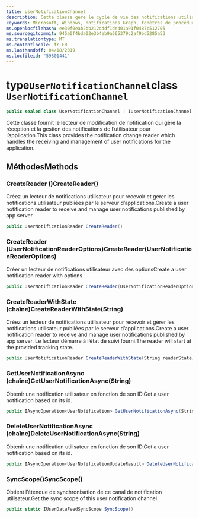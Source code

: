 ```yaml
---
title: UserNotificationChannel
description: Cette classe gère le cycle de vie des notifications utilisateur.
keywords: Microsoft, Windows, notifications Graph, fenêtres de procédures
ms.openlocfilehash: ee30f0eab2bb212dddf1de401a91f0487c512705
ms.sourcegitcommit: 945a0f4bda02e3b4eb9a665379c2af9bd5285a53
ms.translationtype: MT
ms.contentlocale: fr-FR
ms.lasthandoff: 04/18/2019
ms.locfileid: "59801441"
---
```

# <a name="class-usernotificationchannel"></a><span data-ttu-id="6f2aa-104">type`UserNotificationChannel`</span><span class="sxs-lookup"><span data-stu-id="6f2aa-104">class `UserNotificationChannel`</span></span>

```C#
public sealed class UserNotificationChannel : IUserNotificationChannel
```

<span data-ttu-id="6f2aa-105">Cette classe fournit le lecteur de modification de notification qui gère la réception et la gestion des notifications de l’utilisateur pour l’application.</span><span class="sxs-lookup"><span data-stu-id="6f2aa-105">This class provides the notification change reader which handles the receiving and management of user notifications for the application.</span></span> 

## <a name="methods"></a><span data-ttu-id="6f2aa-106">Méthodes</span><span class="sxs-lookup"><span data-stu-id="6f2aa-106">Methods</span></span>

### <a name="createreader"></a><span data-ttu-id="6f2aa-107">CreateReader ()</span><span class="sxs-lookup"><span data-stu-id="6f2aa-107">CreateReader()</span></span> 
<span data-ttu-id="6f2aa-108">Créez un lecteur de notifications utilisateur pour recevoir et gérer les notifications utilisateur publiées par le serveur d’applications.</span><span class="sxs-lookup"><span data-stu-id="6f2aa-108">Create a user notification reader to receive and manage user notifications published by app server.</span></span>
```C#
public UserNotificationReader CreateReader()
```

### <a name="createreaderusernotificationreaderoptions"></a><span data-ttu-id="6f2aa-109">CreateReader (UserNotificationReaderOptions)</span><span class="sxs-lookup"><span data-stu-id="6f2aa-109">CreateReader(UserNotificationReaderOptions)</span></span> 
<span data-ttu-id="6f2aa-110">Créer un lecteur de notifications utilisateur avec des options</span><span class="sxs-lookup"><span data-stu-id="6f2aa-110">Create a user notification reader with options</span></span> 
```C#
public UserNotificationReader CreateReader(UserNotificationReaderOptions options)
```

### <a name="createreaderwithstatestring"></a><span data-ttu-id="6f2aa-111">CreateReaderWithState (chaîne)</span><span class="sxs-lookup"><span data-stu-id="6f2aa-111">CreateReaderWithState(String)</span></span> 
<span data-ttu-id="6f2aa-112">Créez un lecteur de notifications utilisateur pour recevoir et gérer les notifications utilisateur publiées par le serveur d’applications.</span><span class="sxs-lookup"><span data-stu-id="6f2aa-112">Create a user notification reader to receive and manage user notifications published by app server.</span></span> <span data-ttu-id="6f2aa-113">Le lecteur démarre à l’état de suivi fourni.</span><span class="sxs-lookup"><span data-stu-id="6f2aa-113">The reader will start at the provided tracking state.</span></span> 
```C#
public UserNotificationReader CreateReaderWithState(String readerState)
```

### <a name="getusernotificationasyncstring"></a><span data-ttu-id="6f2aa-114">GetUserNotificationAsync (chaîne)</span><span class="sxs-lookup"><span data-stu-id="6f2aa-114">GetUserNotificationAsync(String)</span></span>
<span data-ttu-id="6f2aa-115">Obtenir une notification utilisateur en fonction de son ID.</span><span class="sxs-lookup"><span data-stu-id="6f2aa-115">Get a user notification based on its id.</span></span> 
```C#
public IAsyncOperation<UserNotification> GetUserNotificationAsync(String notificationId)
```

### <a name="deleteusernotificationasyncstring"></a><span data-ttu-id="6f2aa-116">DeleteUserNotificationAsync (chaîne)</span><span class="sxs-lookup"><span data-stu-id="6f2aa-116">DeleteUserNotificationAsync(String)</span></span>
<span data-ttu-id="6f2aa-117">Obtenir une notification utilisateur en fonction de son ID.</span><span class="sxs-lookup"><span data-stu-id="6f2aa-117">Get a user notification based on its id.</span></span> 
```C#
public IAsyncOperation<UserNotificationUpdateResult> DeleteUserNotificationAsync(String notificationId)
```

### <a name="syncscope"></a><span data-ttu-id="6f2aa-118">SyncScope()</span><span class="sxs-lookup"><span data-stu-id="6f2aa-118">SyncScope()</span></span>
<span data-ttu-id="6f2aa-119">Obtient l’étendue de synchronisation de ce canal de notification utilisateur.</span><span class="sxs-lookup"><span data-stu-id="6f2aa-119">Get the sync scope of this user notification channel.</span></span>
```C#
public static IUserDataFeedSyncScope SyncScope()
```